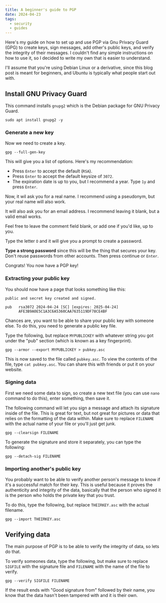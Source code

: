 ```yaml
---
title: A beginner's guide to PGP
date: 2024-04-23
tags:
  - security
  - guides
---
```

Here's my guide on how to set up and use PGP via Gnu Privacy Guard (GPG) to create keys, sign messages, add other's public keys, and verify the integrity of their messages. I couldn't find any simple instructions on how to use it, so I decided to write my own that is easier to understand.

I'll assume that you're using Debian Linux or a derivative, since this blog post is meant for beginners, and Ubuntu is typically what people start out with.

## Install GNU Privacy Guard
This command installs `gnupg2` which is the Debian package for GNU Privacy Guard.

```shell
sudo apt install gnupg2 -y
```


### Generate a new key
Now we need to create a key.

```shell
gpg --full-gen-key
```

This will give you a list of options. Here's my recommendation:

*   Press `Enter` to accept the default (`RSA`).
*   Press `Enter` to accept the default keysize of `3072`.
*   The expiration date is up to you, but I recommend a year. Type `1y` and press `Enter`.

Now, it wil ask you for a real name. I recommend using a pseudonym, but your real name will also work.

It will also ask you for an email address. I recommend leaving it blank, but a valid email works.

Feel free to leave the comment field blank, or add one if you'd like, up to you.

Type the letter `O` and it will give you a prompt to create a password.

**Type a strong password** since this will be the thing that secures your key. Don't reuse passwords from other accounts. Then press continue or `Enter`.

Congrats! You now have a PGP key!

### [](#publickey)Extracting your public key

You should now have a page that looks something like this:

```shell
public and secret key created and signed.

pub   rsa3072 2024-04-24 [SC] [expires: 2025-04-24]
      AFE3B9A0E5C1A3C6A5360CAA7635119DF78CE4BF
```


Chances are, you want to be able to share your public key with someone else. To do this, you need to generate a public key file.

Type the following, but replace `MYPUBLICKEY` with whatever string you got under the "pub" section (which is known as a key fingerprint).

```shell
gpg --armor --export MYPUBLICKEY > pubkey.asc
```


This is now saved to the file called `pubkey.asc`. To view the contents of the file, type `cat pubkey.asc`. You can share this with friends or put it on your website.

### [](#signing)Signing data

First we need some data to sign, so create a new text file (you can use `nano` command to do this), enter something, then save it.

The following command will let you sign a message and attach its signature inside of the file. This is great for text, but not great for pictures or data that relies on the formatting of the data within. Make sure to replace `FILENAME` with the actual name of your file or you'll just get junk.

```shell
gpg --clearsign FILENAME
```


To generate the signature and store it separately, you can type the following:

```shell
gpg --detach-sig FILENAME
```


### Importing another's public key
You probably want to be able to verify another person's message to know if it's a successful match for their key. This is useful because it proves the authenticity and integrity of the data, basically that the person who signed it is the person who holds the private key that you trust.

To do this, type the following, but replace `THEIRKEY.asc` with the actual filename.

```shell
gpg --import THEIRKEY.asc
```


## Verifying data
The main purpose of PGP is to be able to verify the integrity of data, so lets do that.

To verify someones data, type the following, but make sure to replace `SIGFILE` with the signature file and `FILENAME` with the name of the file to verify.

```shell
gpg --verify SIGFILE FILENAME
```


If the result ends with "Good signature from" followed by their name, you know that the data hasn't been tampered with and it is their own.
